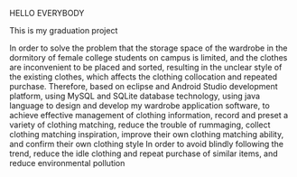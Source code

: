 HELLO EVERYBODY

This is my graduation project

In order to solve the problem that the storage space of the wardrobe in the dormitory of female college students on campus is limited, 
and the clothes are inconvenient to be placed and sorted, resulting in the unclear style of the existing clothes, 
which affects the clothing collocation and repeated purchase. 
Therefore, based on eclipse and Android Studio development platform, using MySQL and SQLite database technology, 
using java language to design and develop my wardrobe application software, to achieve effective management of clothing information,
record and preset a variety of clothing matching, reduce the trouble of rummaging, collect clothing matching inspiration, 
improve their own clothing matching ability, and confirm their own clothing style In order to avoid blindly following the trend,
reduce the idle clothing and repeat purchase of similar items, and reduce environmental pollution
